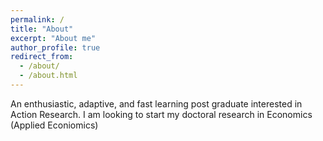 ```yaml
---
permalink: /
title: "About"
excerpt: "About me"
author_profile: true
redirect_from: 
  - /about/
  - /about.html
---
```


An enthusiastic, adaptive, and fast learning post graduate interested in Action Research. I am looking to start my doctoral research in Economics (Applied Econiomics)
